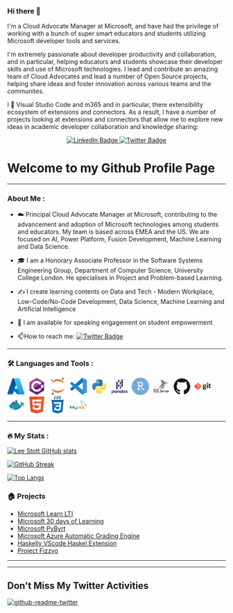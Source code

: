 ### Hi there 👋

I'm a Cloud Advocate Manager at Microsoft, and have had the privilege of working with a bunch of super smart educators and students utilizing Microsoft developer tools and services. 

I'm extremely passionate about developer productivity and collaboration, and in particular, helping educators and students showcase their developer skills and use of Microsoft technologies. I lead and contribute an amazing team of Cloud Advocates and lead a number of Open Source projects, helping share ideas and foster innovation across various teams and the communites. 

I 💖 Visual Studio Code and m365 and in particular, there extensibility ecosystem of extensions and connectors. As a result, I have a number of projects looking at extensions and connectors that allow me to explore new ideas in academic developer collaboration and knowledge sharing:

<div id="badges" align="center">
  <a href="https://linkedin.com/in/leestott">
    <img src="https://img.shields.io/badge/LinkedIn-blue?style=for-the-badge&logo=linkedin&logoColor=white" alt="LinkedIn Badge"/>
  </a>
  <a href="https://twitter.com/lee_stott">
    <img src="https://img.shields.io/badge/Twitter-blue?style=for-the-badge&logo=twitter&logoColor=white" alt="Twitter Badge"/>
  </a>
</div>
<h1>
Welcome to my Github Profile Page
</h1>
</div>

---
### About Me :
- :cloud: Principal Cloud Advocate Manager at Microsoft, contributing to the advancement and adoption of Microsoft technologies among students and educators. My team is based across EMEA and the US. We are focused on AI, Power Platform, Fusion Development, Machine Learning and Data Science.
- :mortar_board: I am a Honorary Associate Professor in the Software Systems Engineering Group, Department of Computer Science, University College London. He specialises in Project and Problem-based Learning.
- ✍️ I create learning contents on Data and Tech - Modern Workplace, Low-Code/No-Code Development, Data Science, Machine Learning and Artificial Intelligence
- :loudspeaker: I am available for speaking engagement on student empowerment

- :mailbox:How to reach me: [![Twitter Badge](https://img.shields.io/badge/Twitter-blue?style=for-the-badge&logo=twitter&logoColor=white)](https://twitter.com/lee_stott)

---

### :hammer_and_wrench: Languages and Tools :
<div>

  <img src="https://github.com/devicons/devicon/blob/master/icons/azure/azure-original.svg" title="Azure" alt="Azure" width="40" height="40"/>&nbsp;
  <img src="https://github.com/devicons/devicon/blob/master/icons/csharp/csharp-original.svg" title="CSharp" alt="CSharp" width="40" height="40"/>&nbsp;
  <img src="https://github.com/devicons/devicon/blob/master/icons/jupyter/jupyter-original.svg" title="Juypter" alt="Jupyter" width="40" height="40"/>&nbsp; 
  <img src="https://github.com/devicons/devicon/blob/master/icons/vscode/vscode-original.svg" title="VSCode"  alt="VSCode" width="40" height="40"/>&nbsp;
  <img src="https://github.com/devicons/devicon/blob/master/icons/python/python-original.svg" title="Python" alt="Python" width="40" height="40"/>&nbsp;
  <img src="https://github.com/devicons/devicon/blob/master/icons/pandas/pandas-original-wordmark.svg" title="Pandas" alt="Pandas" width="40" height="40"/>&nbsp;
  <img src="https://github.com/devicons/devicon/blob/master/icons/rstudio/rstudio-original.svg" title="RStudio" alt="RStudio" width="40" height="40"/>&nbsp;
  <img src="https://github.com/devicons/devicon/blob/master/icons/microsoftsqlserver/microsoftsqlserver-plain-wordmark.svg" title="MS SqlServer" alt="MS SqlServer" width="40" height="40"/>&nbsp;
  <img src="https://github.com/devicons/devicon/blob/master/icons/github/github-original.svg" title="Github" alt="Github" width="40" height="40"/>&nbsp;
  <img src="https://github.com/devicons/devicon/blob/master/icons/git/git-original-wordmark.svg" title="Git" alt="Git" width="40" height="40"/>&nbsp;
  <img src="https://github.com/devicons/devicon/blob/master/icons/docker/docker-original.svg" title="Docker" alt="Docker" width="40" height="40"/>&nbsp;
  <img src="https://github.com/devicons/devicon/blob/master/icons/html5/html5-original.svg" title="HTML5" alt="HTML" width="40" height="40"/>&nbsp;
  <img src="https://github.com/devicons/devicon/blob/master/icons/css3/css3-plain-wordmark.svg"  title="CSS3" alt="CSS" width="40" height="40"/>&nbsp;
  <img src="https://github.com/devicons/devicon/blob/master/icons/mysql/mysql-original-wordmark.svg" title="MySQL"  alt="MySQL" width="40" height="40"/>&nbsp;
</div>

---
### :fire: My Stats :
[![Lee Stott GitHub stats](https://github-readme-stats.vercel.app/api?username=leestott&show_icons=true)](https://github.com/anuraghazra/github-readme-stats)

[![GitHub Streak](http://github-readme-streak-stats.herokuapp.com?user=leestott&theme=cobalt)](https://git.io/streak-stats)

[![Top Langs](https://github-readme-stats.vercel.app/api/top-langs/?username=leestott&layout=compact)](https://github.com/anuraghazra/github-readme-stats)



### :house: Projects

- [Microsoft Learn LTI](https://github.com/microsoft/learn-lti)
- [Microsoft 30 days of Learning](https://github.com/microsoft/30daysof)
- [Microsoft PyByrt](https://github.com/microsoft/pybryt)
- [Microsoft Azure Automatic Grading Engine](https://github.com/microsoft/AzureAutomaticGradingEngine)
- [Haskelly VScode Haskel Extension](https://marketplace.visualstudio.com/items?itemName=UCL.haskelly)
- [Project Fizzyo](https://github.com/Fizzyo)
---
---
## Don't Miss My Twitter Activities
[![github-readme-twitter](https://github-readme-twitter.gazf.vercel.app/api?id=lee_stott)](https://github.com/gazf/github-readme-twitter)
